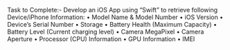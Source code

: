 Task to Complete:-
Develop an iOS App using “Swift” to retrieve following Device/iPhone Information: 
	•	Model Name & Model Number
	•	iOS Version
	•	Device’s Serial Number
	•	Storage
	•	Battery Health (Maximum Capacity)
	•	Battery Level (Current charging level)
	•	Camera MegaPixel
	•	Camera Aperture
	•	Processor (CPU) Information
	•	GPU Information
	•	IMEI


 

